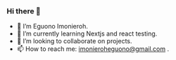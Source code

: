 ### Hi there 👋

- 👋 I’m Eguono Imonieroh.
- 🌱 I’m currently learning Nextjs and react testing.
- 👯 I’m looking to collaborate on projects.
- 📫 How to reach me: imonieroheguono@gmail.com .


